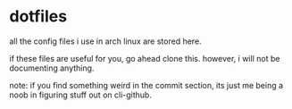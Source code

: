 # dotfiles

all the config files i use in arch linux are stored here.

if these files are useful for you, go ahead clone this. however, i will not be documenting anything.

note: if you find something weird in the commit section, its just me being a noob in figuring stuff out on cli-github.